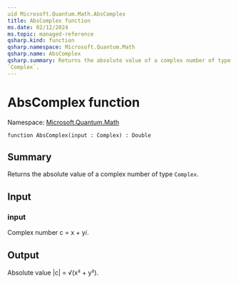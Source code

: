 ```yaml
---
uid Microsoft.Quantum.Math.AbsComplex
title: AbsComplex function
ms.date: 02/12/2024
ms.topic: managed-reference
qsharp.kind: function
qsharp.namespace: Microsoft.Quantum.Math
qsharp.name: AbsComplex
qsharp.summary: Returns the absolute value of a complex number of type
`Complex`.
---
```


# AbsComplex function

Namespace: [Microsoft.Quantum.Math](xref:Microsoft.Quantum.Math)

```qsharp
function AbsComplex(input : Complex) : Double
```

## Summary
Returns the absolute value of a complex number of type
`Complex`.

## Input
### input
Complex number c = x + y𝑖.

## Output
Absolute value |c| = √(x² + y²).
